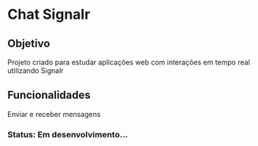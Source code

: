 # Chat Signalr

## Objetivo

<p>Projeto criado para estudar aplicações web com interações em tempo real utilizando Signalr</p>

## Funcionalidades

<p>Enviar e receber mensagens</p>

### Status: Em desenvolvimento...